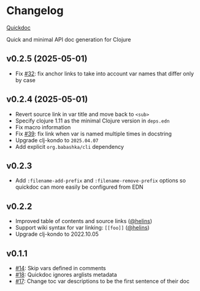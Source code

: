 # Changelog

[Quickdoc](https://github.com/borkdude/quickdoc)

Quick and minimal API doc generation for Clojure

## v0.2.5 (2025-05-01)

- Fix [#32](https://github.com/borkdude/quickdoc/issues/32): fix anchor links to take into account var names that differ only by case

## v0.2.4 (2025-05-01)

- Revert source link in var title and move back to `<sub>`
- Specify clojure 1.11 as the minimal Clojure version in `deps.edn`
- Fix macro information
- Fix [#39](https://github.com/borkdude/quickdoc/issues/39): fix link when var is named multiple times in docstring
- Upgrade clj-kondo to `2025.04.07`
- Add explicit `org.babashka/cli` dependency

## v0.2.3

- Add `:filename-add-prefix` and `:filename-remove-prefix` options so quickdoc can more easily be configured from EDN

## v0.2.2

- Improved table of contents and source links ([@helins](https://github.com/helins))
- Support wiki syntax for var linking: `[[foo]]` ([@helins](https://github.com/helins))
- Upgrade clj-kondo to 2022.10.05

## v0.1.1

- [#14](https://github.com/borkdude/quickdoc/issues/14): Skip vars defined in comments
- [#18](https://github.com/borkdude/quickdoc/issues/18): Quickdoc ignores arglists metadata
- [#17](https://github.com/borkdude/quickdoc/issues/17): Change toc var descriptions to be the first sentence of their doc
